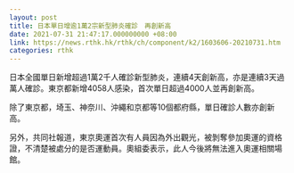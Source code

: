 ```yaml
---
layout: post
title: 日本單日增逾1萬2宗新型肺炎確診　再創新高　
date: 2021-07-31 21:47:17.000000000 +08:00
link: https://news.rthk.hk/rthk/ch/component/k2/1603606-20210731.htm
categories: rthk
---
```


日本全國單日新增超過1萬2千人確診新型肺炎，連續4天創新高，亦是連續3天過萬人確診。東京都新增4058人感染，首次單日超過4000人並再創新高。

除了東京都，埼玉、神奈川、沖繩和京都等10個都府縣，單日確診人數亦創新高。

另外，共同社報道，東京奧運首次有人員因為外出觀光，被剝奪參加奧運的資格證，不清楚被處分的是否運動員。奧組委表示，此人今後將無法進入奧運相關場館。
